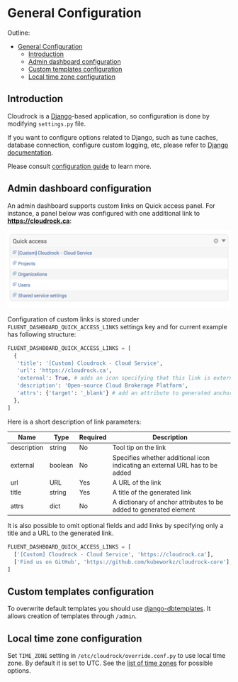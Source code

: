 # General Configuration

Outline:

- [General Configuration](#general-configuration)
  - [Introduction](#introduction)
  - [Admin dashboard configuration](#admin-dashboard-configuration)
  - [Custom templates configuration](#custom-templates-configuration)
  - [Local time zone configuration](#local-time-zone-configuration)

## Introduction

Cloudrock is a [Django](https://www.djangoproject.com)-based application, so configuration is done by modifying `settings.py` file.

If you want to configure options related to Django, such as tune caches, database connection, configure custom logging, etc, please refer to [Django documentation](https://docs.djangoproject.com/en/2.2/).

Please consult [configuration guide](configuration-guide.md) to learn more.

## Admin dashboard configuration

An admin dashboard supports custom links on Quick access panel. For instance, a panel below was configured with one additional link to **<https://cloudrock.ca>**:

![admin example](img/admin-example.png)

Configuration of custom links is stored under `FLUENT_DASHBOARD_QUICK_ACCESS_LINKS` settings key and for current example has following structure:

```python
FLUENT_DASHBOARD_QUICK_ACCESS_LINKS = [
  {
   'title': '[Custom] Cloudrock - Cloud Service',
   'url': 'https://cloudrock.ca',
   'external': True, # adds an icon specifying that this link is external,
   'description': 'Open-source Cloud Brokerage Platform',
   'attrs': {'target': '_blank'} # add an attribute to generated anchor element which will open link in a new tab.
  },
]
```

Here is a short description of link parameters:

| **Name** | **Type** | **Required** | **Description** |
| -------- | -------- | ------------ | --------------- |
| description | string | No | Tool tip on the link |
| external | boolean | No | Specifies whether additional icon indicating an external URL has to be added |
|url | URL | Yes | A URL of the link|
| title | string | Yes | A title of the generated link |
| attrs | dict | No | A dictionary of anchor attributes to be added to generated element |

It is also possible to omit optional fields and add links by specifying only a title and a URL to the generated link.

```python
FLUENT_DASHBOARD_QUICK_ACCESS_LINKS = [
  ['[Custom] Cloudrock - Cloud Service', 'https://cloudrock.ca'],
  ['Find us on GitHub', 'https://github.com/kubeworkz/cloudrock-core'],
]
```

## Custom templates configuration

To overwrite default templates you should use [django-dbtemplates](https://github.com/jazzband/django-dbtemplates). It allows creation of templates through `/admin`.

## Local time zone configuration

Set `TIME_ZONE` setting in `/etc/cloudrock/override.conf.py` to use local time zone. By default it is set to UTC. See the [list of time zones](https://en.wikipedia.org/wiki/List_of_tz_database_time_zones) for possible options.

